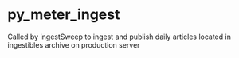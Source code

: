 py_meter_ingest
===============

Called by ingestSweep to ingest and publish daily articles located in ingestibles archive on production server
